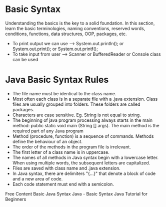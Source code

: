 # Basic Syntax

Understanding the basics is the key to a solid foundation. In this section, learn the basic terminologies, naming conventions, reserved words, conditions, functions, data structures, OOP, packages, etc.

* To print output we can use --> System.out.println(); or System.out.print(); or System.out.printf();
* To take input from user --> Scanner or BufferedReader or Console class can be used

# Java Basic Syntax Rules

* The file name must be identical to the class name.
* Most often each class is in a separate file with a .java extension. Class files are usually grouped into folders. These folders are called packages.
* Characters are case sensitive. Eg. String is not equal to string.
* The beginning of java program processing always starts in the main method: public static void main (String [] args). The main method is the required part of any Java program
* Method (procedure, function) is a sequence of commands. Methods define the behaviour of an object.
* The order of the methods in the program file is irrelevant.
* The first letter of a class name is in uppercase.
* The names of all methods in Java syntax begin with a lowercase letter. When using multiple words, the subsequent letters are capitalized.
* Files are saved with class name and .java extension.
* In Java syntax, there are delimiters "{...}" that denote a block of code and a new area of code.
* Each code statement must end with a semicolon.

<ResourceGroupTitle>Free Content</ResourceGroupTitle>
<BadgeLink colorScheme='yellow' badgeText='Read' href='https://www.geeksforgeeks.org/java-basic-syntax/'>Basic Java Syntax</BadgeLink>
<BadgeLink badgeText='Watch' href='https://www.youtube.com/watch?v=81piDKqPxjQ'>Java - Basic Syntax</BadgeLink>
<BadgeLink colorScheme='purple' badgeText='Watch' href='https://www.youtube.com/watch?v=RRubcjpTkks'>Java Tutorial for Beginners</BadgeLink>
